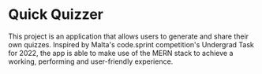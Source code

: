 # Quick Quizzer

This project is an application that allows users to generate and share their own quizzes. Inspired by Malta's code.sprint competition's Undergrad Task for 2022, the app is able to make use of the MERN stack to achieve a working, performing and user-friendly experience.